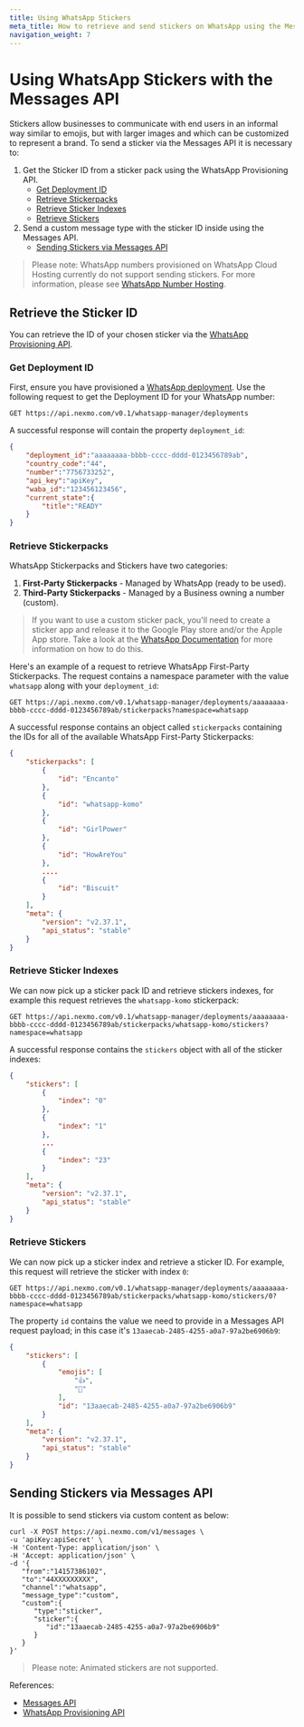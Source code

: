 ```yaml
---
title: Using WhatsApp Stickers
meta_title: How to retrieve and send stickers on WhatsApp using the Messages API
navigation_weight: 7
---
```


# Using WhatsApp Stickers with the Messages API

Stickers allow businesses to communicate with end users in an informal way similar to emojis, but with larger images and which can be customized to represent a brand. To send a sticker via the Messages API it is necessary to:

1. Get the Sticker ID from a sticker pack using the WhatsApp Provisioning API.
    * [Get Deployment ID](#get-deployment-id)
    * [Retrieve Stickerpacks](#retrieve-stickerpacks)
    * [Retrieve Sticker Indexes](#retrieve-sticker-indexes)
    * [Retrieve Stickers](#retrieve-stickers)
2. Send a custom message type with the sticker ID inside using the Messages API.
    * [Sending Stickers via Messages API](#sending-stickers-via-messages-api)

> Please note: WhatsApp numbers provisioned on WhatsApp Cloud Hosting currently do not support sending stickers. For more information, please see [WhatsApp Number Hosting](/messages/concepts/whatsapp#whatsapp-number-hosting).

## Retrieve the Sticker ID

You can retrieve the ID of your chosen sticker via the [WhatsApp Provisioning API](/api/whatsapp-provisioning).

### Get Deployment ID

First, ensure you have provisioned a [WhatsApp deployment](/messages/whatsapp-provisioning/provision-deployment). Use the following request to get the Deployment ID for your WhatsApp number:

``` HTTP
GET https://api.nexmo.com/v0.1/whatsapp-manager/deployments 
```

A successful response will contain the property ``deployment_id``:

``` json
{
    "deployment_id":"aaaaaaaa-bbbb-cccc-dddd-0123456789ab",
    "country_code":"44",
    "number":"7756733252",
    "api_key":"apiKey",
    "waba_id":"123456123456",
    "current_state":{
        "title":"READY"
    }
}
```

### Retrieve Stickerpacks

WhatsApp Stickerpacks and Stickers have two categories:

1. **First-Party Stickerpacks** - Managed by WhatsApp (ready to be used).
2. **Third-Party Stickerpacks** - Managed by a Business owning a number (custom).

> If you want to use a custom sticker pack, you'll need to create a sticker app and release it to the Google Play store and/or the Apple App store. Take a look at the [WhatsApp Documentation](https://faq.whatsapp.com/219571822467807/?locale=en_US) for more information on how to do this.

Here's an example of a request to retrieve WhatsApp First-Party Stickerpacks. The request contains a namespace parameter with the value ``whatsapp`` along with your ``deployment_id``:

``` HTTP
GET https://api.nexmo.com/v0.1/whatsapp-manager/deployments/aaaaaaaa-bbbb-cccc-dddd-0123456789ab/stickerpacks?namespace=whatsapp 
```

A successful response contains an object called `stickerpacks` containing the IDs for all of the available WhatsApp First-Party Stickerpacks:

```json
{
    "stickerpacks": [
        {
            "id": "Encanto"
        },
        {
            "id": "whatsapp-komo"
        },
        {
            "id": "GirlPower"
        },
        {
            "id": "HowAreYou"
        },
        ....
        {
            "id": "Biscuit"
        }
    ],
    "meta": {
        "version": "v2.37.1",
        "api_status": "stable"
    }
}
```

### Retrieve Sticker Indexes

We can now pick up a sticker pack ID and retrieve stickers indexes, for example this request retrieves the ``whatsapp-komo`` stickerpack:

``` HTTP
GET https://api.nexmo.com/v0.1/whatsapp-manager/deployments/aaaaaaaa-bbbb-cccc-dddd-0123456789ab/stickerpacks/whatsapp-komo/stickers?namespace=whatsapp
```

A successful response contains the ``stickers`` object with all of the sticker indexes:

```json
{
    "stickers": [
        {
            "index": "0"
        },
        {
            "index": "1"
        },
        ...
        {
            "index": "23"
        }
    ],
    "meta": {
        "version": "v2.37.1",
        "api_status": "stable"
    }
}
```

### Retrieve Stickers

We can now pick up a sticker index and retrieve a sticker ID. For example, this request will retrieve the sticker with index `0`:

``` HTTP
GET https://api.nexmo.com/v0.1/whatsapp-manager/deployments/aaaaaaaa-bbbb-cccc-dddd-0123456789ab/stickerpacks/whatsapp-komo/stickers/0?namespace=whatsapp
```

The property ``id`` contains the value we need to provide in a Messages API request payload; in this case it's ``13aaecab-2485-4255-a0a7-97a2be6906b9``:

```json
{
    "stickers": [
        {
            "emojis": [
                "👍",
                "🐰"
            ],
            "id": "13aaecab-2485-4255-a0a7-97a2be6906b9"
        }
    ],
    "meta": {
        "version": "v2.37.1",
        "api_status": "stable"
    }
}
```

## Sending Stickers via Messages API

It is possible to send stickers via custom content as below:

```curl
curl -X POST https://api.nexmo.com/v1/messages \
-u 'apiKey:apiSecret' \
-H 'Content-Type: application/json' \
-H 'Accept: application/json' \
-d '{
   "from":"14157386102",
   "to":"44XXXXXXXXX",
   "channel":"whatsapp",
   "message_type":"custom",
   "custom":{
      "type":"sticker",
      "sticker":{
         "id":"13aaecab-2485-4255-a0a7-97a2be6906b9"
      }
   }
}'
```

> Please note: Animated stickers are not supported.

References:

* [Messages API](/api/messages-olympus)
* [WhatsApp Provisioning API](/api/whatsapp-provisioning)
